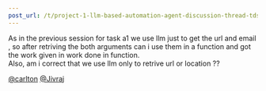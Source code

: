 ```yaml
---
post_url: /t/project-1-llm-based-automation-agent-discussion-thread-tds-jan-2025/164277/131
---
```

As in the previous session for task a1 we use llm just to get the url and email , so after retriving the both arguments can i use them in a function and got the work given in work done in function.  
Also, am i correct that we use llm only to retrive url or location ??

[@carlton](/u/carlton) [@Jivraj](/u/jivraj)